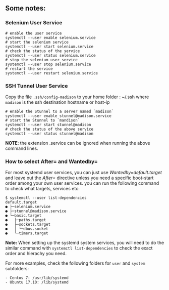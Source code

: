 ## Some notes:

### Selenium User Service ###
```
# enable the user service
systemctl --user enable selenium.service
# start the selenium service
systemctl --user start selenium.service
# check the status of the service
systemctl --user status selenium.service
# stop the selenium user service
systemctl --user stop selenium.service
# restart the service
systemctl --user restart selenium.service
```

### SSH Tunnel User Service ###
Copy the file `.ssh/config-madison` to your home folder : ~/.ssh where `madison` is the ssh destination hostname or host-ip
```
# enable the Stunnel to a server named `madison`
systemctl --user enable stunnel@madison.service
# start the Stunnel to `mandison`
systemctl --user start stunnel@madison
# check the status of the above service
systemctl --user status stunnel@madison
```

__NOTE__: the extension .service can be ignored when running the above command lines.

### How to select After= and Wantedby= ###

For most systemd user services, you can just use *Wantedby=default.target* and leave out the *After=* directive unless you need a specific boot-start order among your own user services. you can run the following command to check what targets, services etc: 

```
$ systemctl --user list-dependencies
default.target
● ├─selenium.service
● ├─stunnel@madison.service
● └─basic.target
●   ├─paths.target
●   ├─sockets.target
●   │ └─dbus.socket
●   └─timers.target
```

**Note:** When setting up the systemd system services, you will need to do the similar command with `systemctl list-dependencies` to check the exact order and hierachy you need.

For more examples, check the following folders for `user` and `system` subfolders: 
```
- Centos 7: /usr/lib/systemd
- Ubuntu 17.10: /lib/systemd
```

